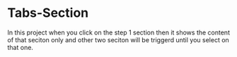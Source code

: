 # Tabs-Section
In this project when you click on the step 1 section then it shows the content of that seciton only and other two seciton will be triggerd until you select on that one.

